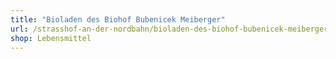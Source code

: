 ```yaml
---
title: "Bioladen des Biohof Bubenicek Meiberger"
url: /strasshof-an-der-nordbahn/bioladen-des-biohof-bubenicek-meiberger/
shop: Lebensmittel
---
```

